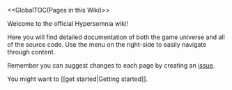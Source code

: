 <<GlobalTOC(Pages in this Wiki)>>

Welcome to the official Hypersomnia wiki!

Here you will find detailed documentation of both the game universe and all of the source code.
Use the menu on the right-side to easily navigate through content.

Remember you can suggest changes to each page by creating an [issue](https://github.com/TeamHypersomnia/Hypersomnia/issues).

You might want to [[get started|Getting started]].
